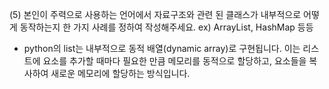(5) 본인이 주력으로 사용하는 언어에서 자료구조와 관련 된 클래스가 내부적으로 어떻게 동작하는지 한 가지 사례를 정하여 작성해주세요. ex) ArrayList, HashMap 등등

- python의 list는 내부적으로 동적 배열(dynamic array)로 구현됩니다. 이는 리스트에 요소를 추가할 때마다 필요한 만큼 메모리를 동적으로 할당하고, 요소들을 복사하여 새로운 메모리에 할당하는 방식입니다.
